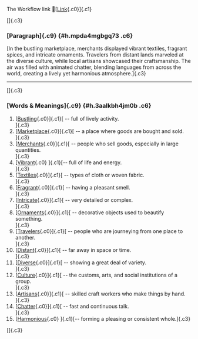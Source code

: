 The Workflow link
👏[[Link](https://www.google.com/url?q=http://www.google.com&sa=D&source=editors&ust=1758238819829113&usg=AOvVaw1mqqQ5sf5sKC5T0sMiImC4){.c0}]{.c1}

[]{.c3}

### [Paragraph]{.c9} {#h.mpda4mgbgq73 .c6}

[In the bustling marketplace, merchants displayed vibrant textiles,
fragrant spices, and intricate ornaments. Travelers from distant lands
marveled at the diverse culture, while local artisans showcased their
craftsmanship. The air was filled with animated chatter, blending
languages from across the world, creating a lively yet harmonious
atmosphere.]{.c3}

------------------------------------------------------------------------

[]{.c3}

### [Words & Meanings]{.c9} {#h.3aalkbh4jm0b .c6}

1.  [[Bustling](https://www.google.com/url?q=http://www.google.com&sa=D&source=editors&ust=1758238819830244&usg=AOvVaw1tMgSrOEAQx82u-b7f-Ia_){.c0}]{.c1}[ --
    full of lively activity.\
    ]{.c3}
2.  [[Marketplace](https://www.google.com/url?q=http://www.google.com&sa=D&source=editors&ust=1758238819830474&usg=AOvVaw2hedKqc0EkgEta2MnYaTSu){.c0}]{.c1}[ --
    a place where goods are bought and sold.\
    ]{.c3}
3.  [[Merchants](https://www.google.com/url?q=http://www.google.com&sa=D&source=editors&ust=1758238819830691&usg=AOvVaw18RqJz0FoXHIQNR-Vij3Z8){.c0}]{.c1}[ --
    people who sell goods, especially in large quantities.\
    ]{.c3}
4.  [[Vibrant](https://www.google.com/url?q=http://www.google.com&sa=D&source=editors&ust=1758238819830929&usg=AOvVaw0Yn5iQoSzGYRcwYjod8qwT){.c0}
    ]{.c1}[-- full of life and energy.\
    ]{.c3}
5.  [[Textiles](https://www.google.com/url?q=http://www.google.com&sa=D&source=editors&ust=1758238819831118&usg=AOvVaw3VRdukYa4R2MPvjE3wmGcH){.c0}]{.c1}[ --
    types of cloth or woven fabric.\
    ]{.c3}
6.  [[Fragrant](https://www.google.com/url?q=http://www.google.com&sa=D&source=editors&ust=1758238819831328&usg=AOvVaw3cPMmYcJfFaPpPa_6oLgrQ){.c0}]{.c1}[ --
    having a pleasant smell.\
    ]{.c3}
7.  [[Intricate](https://www.google.com/url?q=http://www.google.com&sa=D&source=editors&ust=1758238819831522&usg=AOvVaw0GLVDQ0bQ8XFUVfiqfMyPb){.c0}]{.c1}[ --
    very detailed or complex.\
    ]{.c3}
8.  [[Ornaments](https://www.google.com/url?q=http://www.google.com&sa=D&source=editors&ust=1758238819831709&usg=AOvVaw1nlibsKUTKqSBWggSUc2IX){.c0}]{.c1}[ --
    decorative objects used to beautify something.\
    ]{.c3}
9.  [[Travelers](https://www.google.com/url?q=http://www.google.com&sa=D&source=editors&ust=1758238819831928&usg=AOvVaw3IIDgE44INPsFNJDDb7OZC){.c0}]{.c1}[ --
    people who are journeying from one place to another.\
    ]{.c3}
10. [[Distant](https://www.google.com/url?q=http://www.google.com&sa=D&source=editors&ust=1758238819832168&usg=AOvVaw1Ua0GIkGSir5N8Vs7PqCK4){.c0}]{.c1}[ --
    far away in space or time.\
    ]{.c3}
11. [[Diverse](https://www.google.com/url?q=http://www.google.com&sa=D&source=editors&ust=1758238819832383&usg=AOvVaw2aIqiEzFUm-YQbUIBBC1mm){.c0}]{.c1}[ --
    showing a great deal of variety.\
    ]{.c3}
12. [[Culture](https://www.google.com/url?q=http://www.google.com&sa=D&source=editors&ust=1758238819832589&usg=AOvVaw3YByTP6-c7AaL3qrHD7cjG){.c0}]{.c1}[ --
    the customs, arts, and social institutions of a group.\
    ]{.c3}
13. [[Artisans](https://www.google.com/url?q=http://www.google.com&sa=D&source=editors&ust=1758238819832826&usg=AOvVaw0pXu_AhjFsZKSxqCx9T_sB){.c0}]{.c1}[ --
    skilled craft workers who make things by hand.\
    ]{.c3}
14. [[Chatter](https://www.google.com/url?q=http://www.google.com&sa=D&source=editors&ust=1758238819833044&usg=AOvVaw2Icbsc_iEGg9IioRqMTzyn){.c0}]{.c1}[ --
    fast and continuous talk.\
    ]{.c3}
15. [[Harmonious](https://www.google.com/url?q=http://www.google.com&sa=D&source=editors&ust=1758238819833238&usg=AOvVaw2tNVZTpdIzdqnIFAzUoDBa){.c0}
    ]{.c1}[-- forming a pleasing or consistent whole.]{.c3}

[]{.c3}
